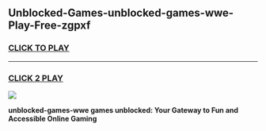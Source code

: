 
## Unblocked-Games-unblocked-games-wwe-Play-Free-zgpxf
<h3>
<a href="https://premium76.site?title=unblocked-games-wwe&ref=22A">CLICK TO PLAY</a></h3>
<hr>

<h3>
<a href="https://premium76.site?title=unblocked-games-wwe&ref=22A">CLICK 2 PLAY</a>
  
</h3>

<a href="https://premium76.site?title=unblocked-games-wwe&ref=22A"><img src="https://clearcache.store/games.png"></a>


**unblocked-games-wwe games unblocked: Your Gateway to Fun and Accessible Online Gaming**
